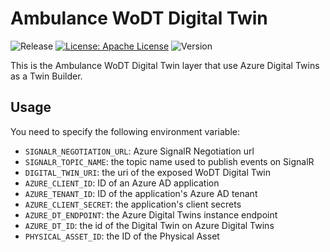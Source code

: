 # Ambulance WoDT Digital Twin

![Release](https://github.com/WebBased-WoDT/adt-ambulance-dt/actions/workflows/build-and-deploy.yml/badge.svg?style=plastic)
[![License: Apache License](https://img.shields.io/badge/License-Apache_License_2.0-yellow.svg)](https://www.apache.org/licenses/LICENSE-2.0)
![Version](https://img.shields.io/github/v/release/WebBased-WoDT/adt-ambulance-dt?style=plastic)

This is the Ambulance WoDT Digital Twin layer that use Azure Digital Twins as a Twin Builder. 

## Usage
You need to specify the following environment variable:
- `SIGNALR_NEGOTIATION_URL`: Azure SignalR Negotiation url
- `SIGNALR_TOPIC_NAME`: the topic name used to publish events on SignalR
- `DIGITAL_TWIN_URI`: the uri of the exposed WoDT Digital Twin
- `AZURE_CLIENT_ID`: ID of an Azure AD application
- `AZURE_TENANT_ID`: ID of the application's Azure AD tenant
- `AZURE_CLIENT_SECRET`: the application's client secrets
- `AZURE_DT_ENDPOINT`: the Azure Digital Twins instance endpoint
- `AZURE_DT_ID`: the id of the Digital Twin on Azure Digital Twins
- `PHYSICAL_ASSET_ID`: the ID of the Physical Asset